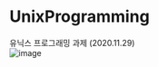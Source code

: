 # UnixProgramming

유닉스 프로그래밍 과제 (2020.11.29)  
![image](https://user-images.githubusercontent.com/75845861/136698918-7851b824-9db5-4f0b-af59-afc19828e633.png)
